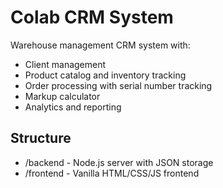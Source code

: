 # Colab CRM System

Warehouse management CRM system with:
- Client management
- Product catalog and inventory tracking
- Order processing with serial number tracking
- Markup calculator
- Analytics and reporting

## Structure
- /backend - Node.js server with JSON storage
- /frontend - Vanilla HTML/CSS/JS frontend

